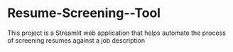 # Resume-Screening--Tool
This project is a Streamlit web application that helps automate the process of screening resumes against a job description
